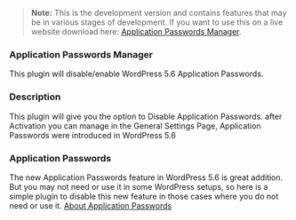> **Note:** This is the development version and contains features that may be in various stages of development. If you want to use this on a live website download here: [Application Passwords Manager](https://wordpress.org/plugins/application-passwords-manager/).

### Application Passwords Manager
This plugin will disable/enable WordPress 5.6 Application Passwords.

### Description
This plugin will give you the option to Disable Application Passwords.
after Activation you can manage in the General Settings Page,
Application Passwords were introduced in WordPress 5.6

### Application Passwords
The new Application Passwords feature in WordPress 5.6 is great addition.
But you may not need or use it in some WordPress setups, so here is a simple plugin
to disable this new feature in those cases where you do not need or use it.
[About Application Passwords](https://make.wordpress.org/core/2020/11/05/application-passwords-integration-guide/)  
